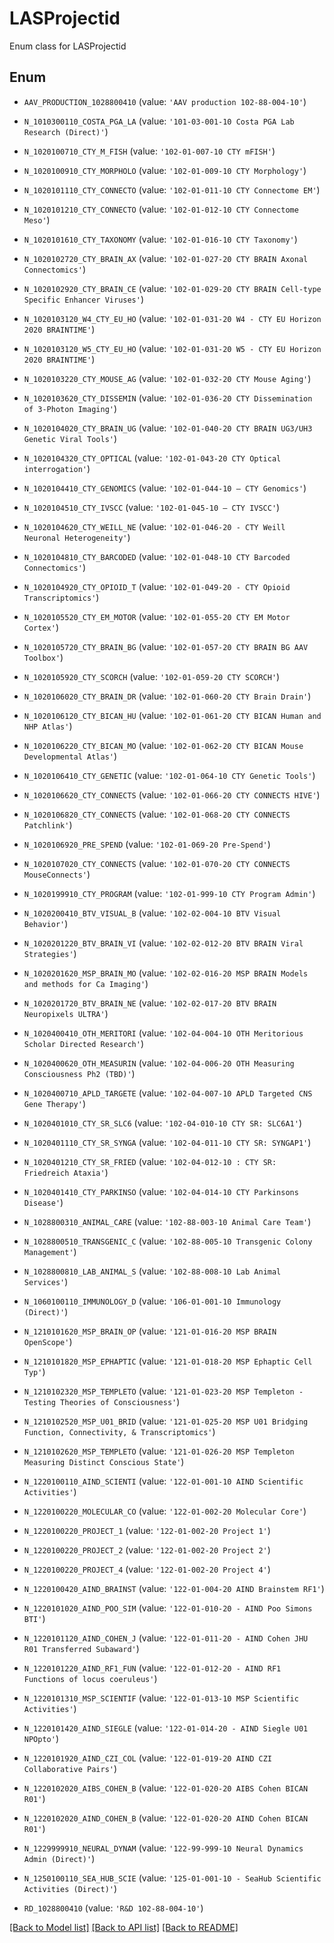 # LASProjectid

Enum class for LASProjectid

## Enum

* `AAV_PRODUCTION_1028800410` (value: `'AAV production 102-88-004-10'`)

* `N_1010300110_COSTA_PGA_LA` (value: `'101-03-001-10 Costa PGA Lab Research (Direct)'`)

* `N_1020100710_CTY_M_FISH` (value: `'102-01-007-10 CTY mFISH'`)

* `N_1020100910_CTY_MORPHOLO` (value: `'102-01-009-10 CTY Morphology'`)

* `N_1020101110_CTY_CONNECTO` (value: `'102-01-011-10 CTY Connectome EM'`)

* `N_1020101210_CTY_CONNECTO` (value: `'102-01-012-10 CTY Connectome Meso'`)

* `N_1020101610_CTY_TAXONOMY` (value: `'102-01-016-10 CTY Taxonomy'`)

* `N_1020102720_CTY_BRAIN_AX` (value: `'102-01-027-20 CTY BRAIN Axonal Connectomics'`)

* `N_1020102920_CTY_BRAIN_CE` (value: `'102-01-029-20 CTY BRAIN Cell-type Specific Enhancer Viruses'`)

* `N_1020103120_W4_CTY_EU_HO` (value: `'102-01-031-20 W4 - CTY EU Horizon 2020 BRAINTIME'`)

* `N_1020103120_W5_CTY_EU_HO` (value: `'102-01-031-20 W5 - CTY EU Horizon 2020 BRAINTIME'`)

* `N_1020103220_CTY_MOUSE_AG` (value: `'102-01-032-20 CTY Mouse Aging'`)

* `N_1020103620_CTY_DISSEMIN` (value: `'102-01-036-20 CTY Dissemination of 3-Photon Imaging'`)

* `N_1020104020_CTY_BRAIN_UG` (value: `'102-01-040-20 CTY BRAIN UG3/UH3 Genetic Viral Tools'`)

* `N_1020104320_CTY_OPTICAL` (value: `'102-01-043-20 CTY Optical interrogation'`)

* `N_1020104410_CTY_GENOMICS` (value: `'102-01-044-10 – CTY Genomics'`)

* `N_1020104510_CTY_IVSCC` (value: `'102-01-045-10 – CTY IVSCC'`)

* `N_1020104620_CTY_WEILL_NE` (value: `'102-01-046-20 - CTY Weill Neuronal Heterogeneity'`)

* `N_1020104810_CTY_BARCODED` (value: `'102-01-048-10 CTY Barcoded Connectomics'`)

* `N_1020104920_CTY_OPIOID_T` (value: `'102-01-049-20 - CTY Opioid Transcriptomics'`)

* `N_1020105520_CTY_EM_MOTOR` (value: `'102-01-055-20 CTY EM Motor Cortex'`)

* `N_1020105720_CTY_BRAIN_BG` (value: `'102-01-057-20 CTY BRAIN BG AAV Toolbox'`)

* `N_1020105920_CTY_SCORCH` (value: `'102-01-059-20 CTY SCORCH'`)

* `N_1020106020_CTY_BRAIN_DR` (value: `'102-01-060-20 CTY Brain Drain'`)

* `N_1020106120_CTY_BICAN_HU` (value: `'102-01-061-20 CTY BICAN Human and NHP Atlas'`)

* `N_1020106220_CTY_BICAN_MO` (value: `'102-01-062-20 CTY BICAN Mouse Developmental Atlas'`)

* `N_1020106410_CTY_GENETIC` (value: `'102-01-064-10 CTY Genetic Tools'`)

* `N_1020106620_CTY_CONNECTS` (value: `'102-01-066-20 CTY CONNECTS HIVE'`)

* `N_1020106820_CTY_CONNECTS` (value: `'102-01-068-20 CTY CONNECTS Patchlink'`)

* `N_1020106920_PRE_SPEND` (value: `'102-01-069-20 Pre-Spend'`)

* `N_1020107020_CTY_CONNECTS` (value: `'102-01-070-20 CTY CONNECTS MouseConnects'`)

* `N_1020199910_CTY_PROGRAM` (value: `'102-01-999-10 CTY Program Admin'`)

* `N_1020200410_BTV_VISUAL_B` (value: `'102-02-004-10 BTV Visual Behavior'`)

* `N_1020201220_BTV_BRAIN_VI` (value: `'102-02-012-20 BTV BRAIN Viral Strategies'`)

* `N_1020201620_MSP_BRAIN_MO` (value: `'102-02-016-20 MSP BRAIN Models and methods for Ca Imaging'`)

* `N_1020201720_BTV_BRAIN_NE` (value: `'102-02-017-20 BTV BRAIN Neuropixels ULTRA'`)

* `N_1020400410_OTH_MERITORI` (value: `'102-04-004-10 OTH Meritorious Scholar Directed Research'`)

* `N_1020400620_OTH_MEASURIN` (value: `'102-04-006-20 OTH Measuring Consciousness Ph2 (TBD)'`)

* `N_1020400710_APLD_TARGETE` (value: `'102-04-007-10 APLD Targeted CNS Gene Therapy'`)

* `N_1020401010_CTY_SR_SLC6` (value: `'102-04-010-10 CTY SR: SLC6A1'`)

* `N_1020401110_CTY_SR_SYNGA` (value: `'102-04-011-10 CTY SR: SYNGAP1'`)

* `N_1020401210_CTY_SR_FRIED` (value: `'102-04-012-10 : CTY SR: Friedreich Ataxia'`)

* `N_1020401410_CTY_PARKINSO` (value: `'102-04-014-10 CTY Parkinsons Disease'`)

* `N_1028800310_ANIMAL_CARE` (value: `'102-88-003-10 Animal Care Team'`)

* `N_1028800510_TRANSGENIC_C` (value: `'102-88-005-10 Transgenic Colony Management'`)

* `N_1028800810_LAB_ANIMAL_S` (value: `'102-88-008-10 Lab Animal Services'`)

* `N_1060100110_IMMUNOLOGY_D` (value: `'106-01-001-10 Immunology (Direct)'`)

* `N_1210101620_MSP_BRAIN_OP` (value: `'121-01-016-20 MSP BRAIN OpenScope'`)

* `N_1210101820_MSP_EPHAPTIC` (value: `'121-01-018-20 MSP Ephaptic Cell Typ'`)

* `N_1210102320_MSP_TEMPLETO` (value: `'121-01-023-20 MSP Templeton - Testing Theories of Consciousness'`)

* `N_1210102520_MSP_U01_BRID` (value: `'121-01-025-20 MSP U01 Bridging Function, Connectivity, & Transcriptomics'`)

* `N_1210102620_MSP_TEMPLETO` (value: `'121-01-026-20 MSP Templeton Measuring Distinct Conscious State'`)

* `N_1220100110_AIND_SCIENTI` (value: `'122-01-001-10 AIND Scientific Activities'`)

* `N_1220100220_MOLECULAR_CO` (value: `'122-01-002-20 Molecular Core'`)

* `N_1220100220_PROJECT_1` (value: `'122-01-002-20 Project 1'`)

* `N_1220100220_PROJECT_2` (value: `'122-01-002-20 Project 2'`)

* `N_1220100220_PROJECT_4` (value: `'122-01-002-20 Project 4'`)

* `N_1220100420_AIND_BRAINST` (value: `'122-01-004-20 AIND Brainstem RF1'`)

* `N_1220101020_AIND_POO_SIM` (value: `'122-01-010-20 - AIND Poo Simons BTI'`)

* `N_1220101120_AIND_COHEN_J` (value: `'122-01-011-20 - AIND Cohen JHU R01 Transferred Subaward'`)

* `N_1220101220_AIND_RF1_FUN` (value: `'122-01-012-20 - AIND RF1 Functions of locus coeruleus'`)

* `N_1220101310_MSP_SCIENTIF` (value: `'122-01-013-10 MSP Scientific Activities'`)

* `N_1220101420_AIND_SIEGLE` (value: `'122-01-014-20 - AIND Siegle U01 NPOpto'`)

* `N_1220101920_AIND_CZI_COL` (value: `'122-01-019-20 AIND CZI Collaborative Pairs'`)

* `N_1220102020_AIBS_COHEN_B` (value: `'122-01-020-20 AIBS Cohen BICAN R01'`)

* `N_1220102020_AIND_COHEN_B` (value: `'122-01-020-20 AIND Cohen BICAN R01'`)

* `N_1229999910_NEURAL_DYNAM` (value: `'122-99-999-10 Neural Dynamics Admin (Direct)'`)

* `N_1250100110_SEA_HUB_SCIE` (value: `'125-01-001-10 - SeaHub Scientific Activities (Direct)'`)

* `RD_1028800410` (value: `'R&D 102-88-004-10'`)

[[Back to Model list]](../README.md#documentation-for-models) [[Back to API list]](../README.md#documentation-for-api-endpoints) [[Back to README]](../README.md)


